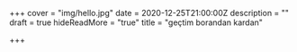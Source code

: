 +++
cover = "img/hello.jpg"
date = 2020-12-25T21:00:00Z
description = ""
draft = true
hideReadMore = "true"
title = "geçtim borandan kardan"

+++
